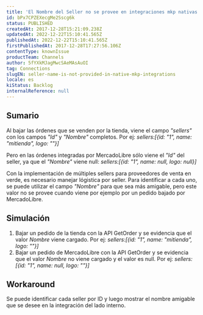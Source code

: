 ```yaml
---
title: 'El Nombre del Seller no se provee en integraciones mkp nativas'
id: bPx7CPZEXecgMe2Sscg6k
status: PUBLISHED
createdAt: 2017-12-28T15:21:09.238Z
updatedAt: 2022-12-22T15:10:41.565Z
publishedAt: 2022-12-22T15:10:41.565Z
firstPublishedAt: 2017-12-28T17:27:56.106Z
contentType: knownIssue
productTeam: Channels
author: 5fYXkMJagMwcSAeMAsAuOI
tag: Connections
slugEN: seller-name-is-not-provided-in-native-mkp-integrations
locale: es
kiStatus: Backlog
internalReference: null
---
```


## Sumario

Al bajar las órdenes que se venden por la tienda, viene el campo *"sellers"* con los campos *"Id"* y *"Nombre"* completos. Por ej: *sellers:[{id: "1", name: "mitienda", logo: ""}]*

Pero en las órdenes integradas por MercadoLibre sólo viene el *"Id"* del seller, ya que el *"Nombre"* viene null: *sellers:[{id: "1", name: null, logo: null}]*

Con la implementación de múltiples sellers para proveedores de venta en verde, es necesario manejar lógistica por seller. Para identificar a cada uno, se puede utilizar el campo *"Nombre"* para que sea más amigable, pero este valor no se provee cuando viene por ejemplo por un pedido bajado por MercadoLibre.

## Simulación

1. Bajar un pedido de la tienda con la API GetOrder y se evidencia que el valor *Nombre* viene cargado. Por ej: *sellers:[{id: "1", name: "mitienda", logo: ""}]*
2. Bajar un pedido de MercadoLibre con la API GetOrder y se evidencia que el valor *Nombre* no viene cargado y el valor es null. Por ej: *sellers:[{id: "1", name: null, logo: ""}]*

## Workaround

Se puede identificar cada seller por ID y luego mostrar el nombre amigable que se desee en la integración del lado interno.

